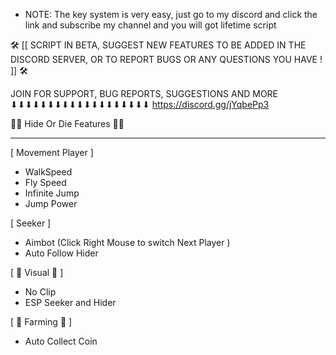 * NOTE: The key system is very easy, just go to my discord and click the link and subscribe my channel and you will got lifetime script

🛠 [[ SCRIPT IN BETA, SUGGEST NEW FEATURES TO BE ADDED IN THE DISCORD SERVER, OR TO REPORT BUGS OR ANY QUESTIONS YOU HAVE ! ]] 🛠


JOIN FOR SUPPORT, BUG REPORTS, SUGGESTIONS AND MORE
⬇⬇⬇⬇⬇⬇⬇⬇⬇⬇⬇⬇⬇⬇⬇⬇⬇⬇⬇
https://discord.gg/jYqbePp3



👨‍💼 Hide Or Die Features 👨‍💼
_________________________________________


[ Movement Player ]
- WalkSpeed
- Fly Speed
- Infinite Jump
- Jump Power

[ Seeker ]
- Aimbot (Click Right Mouse to switch Next Player )
- Auto Follow Hider

[ 👀 Visual 👀 ]
- No Clip
- ESP Seeker and Hider


[ 📣 Farming 📣 ]
- Auto Collect Coin



